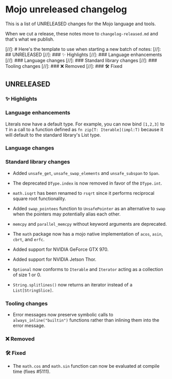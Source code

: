 # Mojo unreleased changelog

This is a list of UNRELEASED changes for the Mojo language and tools.

When we cut a release, these notes move to `changelog-released.md` and that's
what we publish.

[//]: # Here's the template to use when starting a new batch of notes:
[//]: ## UNRELEASED
[//]: ### ✨ Highlights
[//]: ### Language enhancements
[//]: ### Language changes
[//]: ### Standard library changes
[//]: ### Tooling changes
[//]: ### ❌ Removed
[//]: ### 🛠️ Fixed

## UNRELEASED

### ✨ Highlights

### Language enhancements

Literals now have a default type. For example, you can now bind
`[1,2,3]` to `T` in a call to a function defined as
 `fn zip[T: Iterable](impl:T)` because it will default to the
 standard library's List type.

### Language changes

### Standard library changes

- Added `unsafe_get`, `unsafe_swap_elements` and `unsafe_subspan` to `Span`.

- The deprecated `DType.index` is now removed in favor of the `DType.int`.

- `math.isqrt` has been renamed to `rsqrt` since it performs reciprocal square
  root functionality.

- Added `swap_pointees` function to `UnsafePointer` as an alternative to `swap`
  when the pointers may potentially alias each other.

- `memcpy` and `parallel_memcpy` without keyword arguments are deprecated.

- The `math` package now has a mojo native implementation of `acos`, `asin`,
  `cbrt`, and `erfc`.

- Added support for NVIDIA GeForce GTX 970.

- Added support for NVIDIA Jetson Thor.

- `Optional` now conforms to `Iterable` and `Iterator` acting as a collection of
  size 1 or 0.

- `String.splitlines()` now returns an iterator instead of a
  `List[StringSlice]`.

### Tooling changes

- Error messages now preserve symbolic calls to `always_inline("builtin")`
  functions rather than inlining them into the error message.

### ❌ Removed

### 🛠️ Fixed

- The `math.cos` and `math.sin` function can now be evaluated at compile time
  (fixes #5111).
